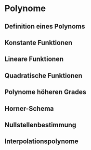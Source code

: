 # Polynome

## Definition eines Polynoms

## Konstante Funktionen

## Lineare Funktionen

## Quadratische Funktionen

## Polynome höheren Grades

## Horner-Schema

## Nullstellenbestimmung

## Interpolationspolynome
